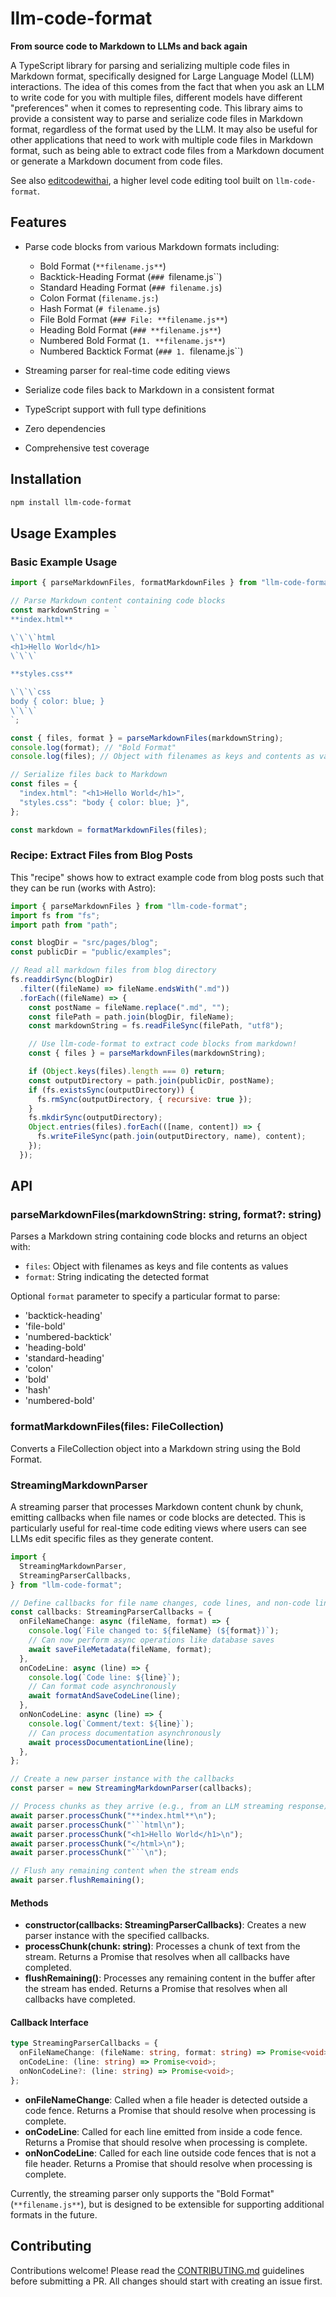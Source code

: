# llm-code-format

**From source code to Markdown to LLMs and back again**

A TypeScript library for parsing and serializing multiple code files in Markdown format, specifically designed for Large Language Model (LLM) interactions. The idea of this comes from the fact that when you ask an LLM to write code for you with multiple files, different models have different "preferences" when it comes to representing code. This library aims to provide a consistent way to parse and serialize code files in Markdown format, regardless of the format used by the LLM. It may also be useful for other applications that need to work with multiple code files in Markdown format, such as being able to extract code files from a Markdown document or generate a Markdown document from code files.

See also [editcodewithai](https://github.com/vizhub-core/editcodewithai), a higher level code editing tool built on `llm-code-format`.

## Features

- Parse code blocks from various Markdown formats including:
  - Bold Format (`**filename.js**`)
  - Backtick-Heading Format (`### `filename.js``)
  - Standard Heading Format (`### filename.js`)
  - Colon Format (`filename.js:`)
  - Hash Format (`# filename.js`)
  - File Bold Format (`### File: **filename.js**`)
  - Heading Bold Format (`### **filename.js**`)
  - Numbered Bold Format (`1. **filename.js**`)
  - Numbered Backtick Format (`### 1. `filename.js``)

- Streaming parser for real-time code editing views
- Serialize code files back to Markdown in a consistent format
- TypeScript support with full type definitions
- Zero dependencies
- Comprehensive test coverage

## Installation

```bash
npm install llm-code-format
```

## Usage Examples

### Basic Example Usage

```typescript
import { parseMarkdownFiles, formatMarkdownFiles } from "llm-code-format";

// Parse Markdown content containing code blocks
const markdownString = `
**index.html**

\`\`\`html
<h1>Hello World</h1>
\`\`\`

**styles.css**

\`\`\`css
body { color: blue; }
\`\`\`
`;

const { files, format } = parseMarkdownFiles(markdownString);
console.log(format); // "Bold Format"
console.log(files); // Object with filenames as keys and contents as values

// Serialize files back to Markdown
const files = {
  "index.html": "<h1>Hello World</h1>",
  "styles.css": "body { color: blue; }",
};

const markdown = formatMarkdownFiles(files);
```

### Recipe: Extract Files from Blog Posts

This "recipe" shows how to extract example code from blog posts such that they can be run (works with Astro):

```js
import { parseMarkdownFiles } from "llm-code-format";
import fs from "fs";
import path from "path";

const blogDir = "src/pages/blog";
const publicDir = "public/examples";

// Read all markdown files from blog directory
fs.readdirSync(blogDir)
  .filter((fileName) => fileName.endsWith(".md"))
  .forEach((fileName) => {
    const postName = fileName.replace(".md", "");
    const filePath = path.join(blogDir, fileName);
    const markdownString = fs.readFileSync(filePath, "utf8");

    // Use llm-code-format to extract code blocks from markdown!
    const { files } = parseMarkdownFiles(markdownString);

    if (Object.keys(files).length === 0) return;
    const outputDirectory = path.join(publicDir, postName);
    if (fs.existsSync(outputDirectory)) {
      fs.rmSync(outputDirectory, { recursive: true });
    }
    fs.mkdirSync(outputDirectory);
    Object.entries(files).forEach(([name, content]) => {
      fs.writeFileSync(path.join(outputDirectory, name), content);
    });
  });
```

## API

### parseMarkdownFiles(markdownString: string, format?: string)

Parses a Markdown string containing code blocks and returns an object with:

- `files`: Object with filenames as keys and file contents as values
- `format`: String indicating the detected format

Optional `format` parameter to specify a particular format to parse:

- 'backtick-heading'
- 'file-bold'
- 'numbered-backtick'
- 'heading-bold'
- 'standard-heading'
- 'colon'
- 'bold'
- 'hash'
- 'numbered-bold'

### formatMarkdownFiles(files: FileCollection)

Converts a FileCollection object into a Markdown string using the Bold Format.

### StreamingMarkdownParser

A streaming parser that processes Markdown content chunk by chunk, emitting callbacks when file names or code blocks are detected. This is particularly useful for real-time code editing views where users can see LLMs edit specific files as they generate content.

````typescript
import {
  StreamingMarkdownParser,
  StreamingParserCallbacks,
} from "llm-code-format";

// Define callbacks for file name changes, code lines, and non-code lines
const callbacks: StreamingParserCallbacks = {
  onFileNameChange: async (fileName, format) => {
    console.log(`File changed to: ${fileName} (${format})`);
    // Can now perform async operations like database saves
    await saveFileMetadata(fileName, format);
  },
  onCodeLine: async (line) => {
    console.log(`Code line: ${line}`);
    // Can format code asynchronously
    await formatAndSaveCodeLine(line);
  },
  onNonCodeLine: async (line) => {
    console.log(`Comment/text: ${line}`);
    // Can process documentation asynchronously
    await processDocumentationLine(line);
  },
};

// Create a new parser instance with the callbacks
const parser = new StreamingMarkdownParser(callbacks);

// Process chunks as they arrive (e.g., from an LLM streaming response)
await parser.processChunk("**index.html**\n");
await parser.processChunk("```html\n");
await parser.processChunk("<h1>Hello World</h1>\n");
await parser.processChunk("</html>\n");
await parser.processChunk("```\n");

// Flush any remaining content when the stream ends
await parser.flushRemaining();
````

#### Methods

- **constructor(callbacks: StreamingParserCallbacks)**: Creates a new parser instance with the specified callbacks.
- **processChunk(chunk: string)**: Processes a chunk of text from the stream. Returns a Promise that resolves when all callbacks have completed.
- **flushRemaining()**: Processes any remaining content in the buffer after the stream has ended. Returns a Promise that resolves when all callbacks have completed.

#### Callback Interface

```typescript
type StreamingParserCallbacks = {
  onFileNameChange: (fileName: string, format: string) => Promise<void>;
  onCodeLine: (line: string) => Promise<void>;
  onNonCodeLine?: (line: string) => Promise<void>;
};
```

- **onFileNameChange**: Called when a file header is detected outside a code fence. Returns a Promise that should resolve when processing is complete.
- **onCodeLine**: Called for each line emitted from inside a code fence. Returns a Promise that should resolve when processing is complete.
- **onNonCodeLine**: Called for each line outside code fences that is not a file header. Returns a Promise that should resolve when processing is complete.

Currently, the streaming parser only supports the "Bold Format" (`**filename.js**`), but is designed to be extensible for supporting additional formats in the future.

## Contributing

Contributions welcome! Please read the [CONTRIBUTING.md](CONTRIBUTING.md) guidelines before submitting a PR. All changes should start with creating an issue first.
